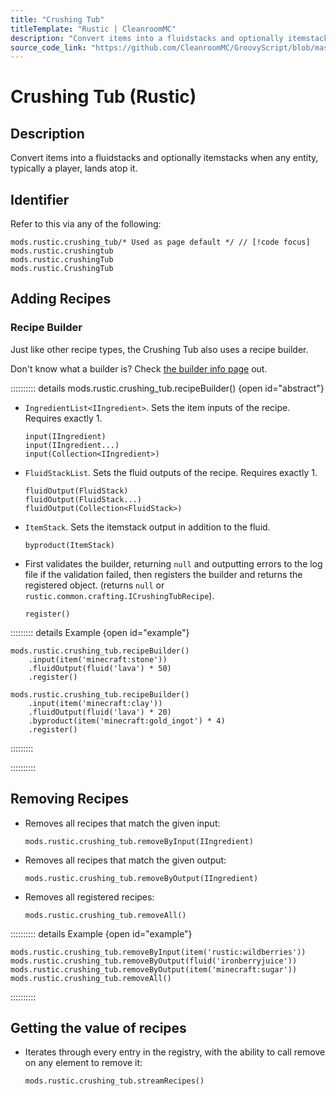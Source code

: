 ```yaml
---
title: "Crushing Tub"
titleTemplate: "Rustic | CleanroomMC"
description: "Convert items into a fluidstacks and optionally itemstacks when any entity, typically a player, lands atop it."
source_code_link: "https://github.com/CleanroomMC/GroovyScript/blob/master/src/main/java/com/cleanroommc/groovyscript/compat/mods/rustic/CrushingTub.java"
---
```


# Crushing Tub (Rustic)

## Description

Convert items into a fluidstacks and optionally itemstacks when any entity, typically a player, lands atop it.

## Identifier

Refer to this via any of the following:

```groovy:no-line-numbers {1}
mods.rustic.crushing_tub/* Used as page default */ // [!code focus]
mods.rustic.crushingtub
mods.rustic.crushingTub
mods.rustic.CrushingTub
```


## Adding Recipes

### Recipe Builder

Just like other recipe types, the Crushing Tub also uses a recipe builder.

Don't know what a builder is? Check [the builder info page](../../groovy/builder.md) out.

:::::::::: details mods.rustic.crushing_tub.recipeBuilder() {open id="abstract"}
- `IngredientList<IIngredient>`. Sets the item inputs of the recipe. Requires exactly 1.

    ```groovy:no-line-numbers
    input(IIngredient)
    input(IIngredient...)
    input(Collection<IIngredient>)
    ```

- `FluidStackList`. Sets the fluid outputs of the recipe. Requires exactly 1.

    ```groovy:no-line-numbers
    fluidOutput(FluidStack)
    fluidOutput(FluidStack...)
    fluidOutput(Collection<FluidStack>)
    ```

- `ItemStack`. Sets the itemstack output in addition to the fluid.

    ```groovy:no-line-numbers
    byproduct(ItemStack)
    ```

- First validates the builder, returning `null` and outputting errors to the log file if the validation failed, then registers the builder and returns the registered object. (returns `null` or `rustic.common.crafting.ICrushingTubRecipe`).

    ```groovy:no-line-numbers
    register()
    ```

::::::::: details Example {open id="example"}
```groovy:no-line-numbers
mods.rustic.crushing_tub.recipeBuilder()
    .input(item('minecraft:stone'))
    .fluidOutput(fluid('lava') * 50)
    .register()

mods.rustic.crushing_tub.recipeBuilder()
    .input(item('minecraft:clay'))
    .fluidOutput(fluid('lava') * 20)
    .byproduct(item('minecraft:gold_ingot') * 4)
    .register()
```

:::::::::

::::::::::

## Removing Recipes

- Removes all recipes that match the given input:

    ```groovy:no-line-numbers
    mods.rustic.crushing_tub.removeByInput(IIngredient)
    ```

- Removes all recipes that match the given output:

    ```groovy:no-line-numbers
    mods.rustic.crushing_tub.removeByOutput(IIngredient)
    ```

- Removes all registered recipes:

    ```groovy:no-line-numbers
    mods.rustic.crushing_tub.removeAll()
    ```

:::::::::: details Example {open id="example"}
```groovy:no-line-numbers
mods.rustic.crushing_tub.removeByInput(item('rustic:wildberries'))
mods.rustic.crushing_tub.removeByOutput(fluid('ironberryjuice'))
mods.rustic.crushing_tub.removeByOutput(item('minecraft:sugar'))
mods.rustic.crushing_tub.removeAll()
```

::::::::::

## Getting the value of recipes

- Iterates through every entry in the registry, with the ability to call remove on any element to remove it:

    ```groovy:no-line-numbers
    mods.rustic.crushing_tub.streamRecipes()
    ```
